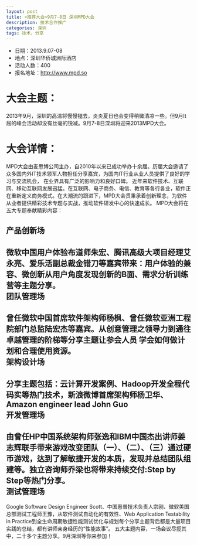 ```yaml
---
layout: post
title: <推荐大会>9月7-8日 深圳MPD大会
description: 技术合作推广
categories: 深圳
tags: 技术，分享
---
```


 - 日期：2013.9.07-08
 - 地点：深圳华侨城洲际酒店
 - 活动人数：400
 - 报名地址：http://www.mpd.so
 
大会主题：
====
2013年9月，深圳的高温将慢慢褪去，炎炎夏日也会变得稍微清凉一些。但9月It届的峰会活动却没有丝毫的锐减。9月7-8日深圳将迎来2013MPD大会。

大会详情：
====
MPD大会由麦思博公司主办，自2010年以来已成功举办十余届。历届大会邀请了众多国内外IT技术领军人物担任分享嘉宾，为国内IT行业从业人员提供了良好的学习与交流机会， 在业界具有广泛的影响力和良好口碑。
近年来软件技术、互联网、移动互联网发展迅猛。在互联网、电子商务、电信、教育等各行各业，软件正在重新定义商务模式。在大潮流的跟进下，MPD大会贯秉承着创新理念，为软件从业者提供精彩技术专题与实战，推动软件研发中心的快速成长。
MPD大会将在五大专题奉献精彩内容：

产品创新场  
--
微软中国用户体验布道师朱宏、腾讯高级大项目经理艾永亮、爱乐活副总裁金错刀等嘉宾带来：用户体验的兼容、微创新从用户角度发现创新的B面、需求分析训练营等主题分享。  
团队管理场
--
曾任微软中国首席软件架构师杨枫、曾任微软亚洲工程院部门总监陆宏杰等嘉宾。从创意管理之领导力到通往卓越管理的阶梯等分享主题让参会人员 学会如何做计划和合理使用资源。  
架构设计场
--
分享主题包括：云计算开发案例、Hadoop开发全程代码实等热门技术，新浪微博首席架构师杨卫华、Amazon engineer lead John Guo  
开发管理场
--
由曾任HP中国系统架构师张逸和IBM中国杰出讲师姜志辉联手带来游戏改变团队（一）、（二）、（三）通过硬币游戏，达到了解敏捷开发的本质，发现并总结团队组建等。独立咨询师乔梁也将带来持续交付:Step by Step等热门分享。  
测试管理场
--
Google Software Design Engineer Scott、中国惠普技术负责人宗刚、微软美国总部测试工程师王豫，从软件测试自动化的有效性、Web Application Testability in Practice到全生命周期敏捷性能测试优化与规划每个分享主题背后都是大量项目实践的总结，都有讲师亲身经历的“性能故事”。
五大主题内容，一场会议尽揽其中，二十多个主题分享。9月深圳等你来参加！
